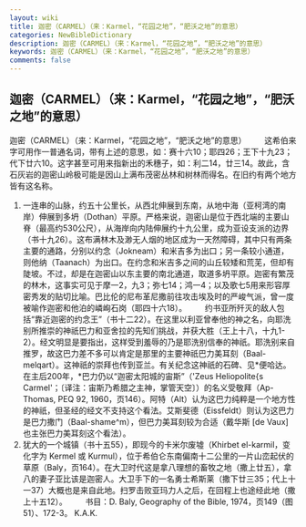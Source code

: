```yaml
---
layout: wiki
title: 迦密（CARMEL）（来：Karmel，“花园之地”，“肥沃之地”的意思）
categories: NewBibleDictionary
description: 迦密（CARMEL）（来：Karmel，“花园之地”，“肥沃之地”的意思）
keywords: 迦密（CARMEL）（来：Karmel，“花园之地”，“肥沃之地”的意思）
comments: false
---
```


## 迦密（CARMEL）（来：Karmel，“花园之地”，“肥沃之地”的意思）



迦密（CARMEL）（来：Karmel，“花园之地”，“肥沃之地”的意思）
　　这希伯来字可用作一普通名词，带有上述的意思，如：赛十六10；耶四26；王下十九23；代下廿六10。这字甚至可用来指新出的禾穗子，如：利二14，廿三14。故此，含石灰岩的迦密山岭极可能是因山上满布茂密丛林和树林而得名。在旧约有两个地方皆有这名称。
1. 一连串的山脉，约五十公里长，从西北伸展到东南，从地中海（亚柯湾的南岸）伸展到多坍（Dothan）平原。严格来说，迦密山是位于西北端的主要山脊（最高约530公尺），从海岸向内陆伸展约十九公里，成为亚设支派的边界（书十九26）。这布满林木及渺无人烟的地区成为一天然障碍，其中只有两条主要的通路，分别以约念（Jokneam）和米吉多为出口；另一条较小通道，则他纳（Taanach）为出口。在约念和米吉多之间的山丘较矮和荒芜，但却有陡坡。不过，却是在迦密山以东主要的南北通道，取道多坍平原。迦密有繁茂的林木，这事实可见于摩一2，九3；弥七14；鸿一4；以及歌七5用来形容厚密秀发的贴切比喻。巴比伦的尼布革尼撒前往攻击埃及时的严峻气派，曾一度被喻作迦密和他泊的嶙峋石岗（耶四十六18）。
 　　约书亚所歼灭的敌人包括“靠近迦密的约念王”（书十二22）。在这里以利亚曾奉他的神之名，向耶洗别所推崇的神祇巴力和亚舍拉的先知们挑战，并获大胜（王上十八，十九1-2）。经文明显是要指出，这样受到羞辱的乃是耶洗别信奉的神祇。耶洗别来自推罗，故这巴力差不多可以肯定是那里的主要神祇巴力美耳刻（Baal-melqart）。这神祇的崇拜也传到亚兰。有关纪念这神祇的石碑、见*便哈达。在主后200年，*巴力仍以“迦密太阳城的宙斯”（'Zeus
Heliopolite{s Carmel'；〔译注：宙斯乃希腊之主神，掌管天空〕）的名义受敬拜（Ap-Thomas, PEQ 92, 1960，页146）。阿特（Alt）认为这巴力纯粹是一个地方性的神祇，但圣经的经文不支持这个看法。艾斯斐德（Eissfeldt）则认为这巴力是巴力撒门（Baal-shame^m），但巴力美耳刻较为合适（戴华斯 [de Vaux] 也主张巴力美耳刻这个看法）。
2. 犹大的一个城镇（书十五55），即现今的卡米尔废墟（Khirbet
el-karmil，变化字为 Kermel 或 Kurmul），位于希伯仑东南偏南十二公里的一片山峦起伏的草原（Baly，页164）。在大卫时代这是拿八理想的畜牧之地（撒上廿五），拿八的妻子亚比该是迦密人。大卫手下的一名勇士希斯莱（撒下廿三35；代上十一37）大概也是来自此地。扫罗击败亚玛力人之后，在回程上也途经此地（撒上十五12）。
　　书目：D. Baly, Geography of the Bible, 1974，页149（图51）、172-3。
K.A.K.



